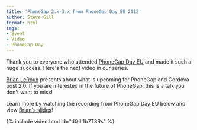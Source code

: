 ```yaml
---
title: 'PhoneGap 2.x-3.x from PhoneGap Day EU 2012'
author: Steve Gill
format: html
tags:
- Event
- Video
- PhoneGap Day
---
```


Thank you to everyone who attended [PhoneGap Day EU](http://pgday.phonegap.com/eu2012/) and made it such a huge success. Here's the next video in our series.

[Brian LeRoux](http://twitter.com/brianleroux) presents about what is upcoming for PhoneGap and Cordova post 2.0\. If you are interested in the future of PhoneGap, this is a talk you don't want to miss!

Learn more by watching the recording from PhoneGap Day EU below and view [Brian's slides](http://brian.io/slides/pgdayeu2012/)!

{% include video.html id="dQIL1b7T3Rs" %}
